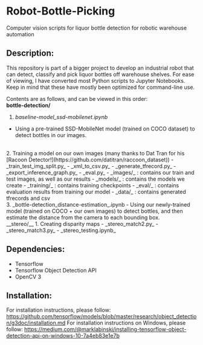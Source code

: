 # Robot-Bottle-Picking
Computer vision scripts for liquor bottle detection for robotic warehouse automation

## Description:
This repository is part of a bigger project to develop an industrial robot that can detect, classify and pick liquor bottles off warehouse shelves. For ease of viewing, I have converted most Python scripts to Jupyter Notebooks. Keep in mind that these have mostly been optimized for command-line use.

Contents are as follows, and can be viewed in this order:
<br>
__bottle-detection/__
1. _baseline-model_ssd-mobilenet.ipynb_
  - Using a pre-trained SSD-MobileNet model (trained on COCO dataset) to detect bottles in our images.
<br>
2. Training a model on our own images (many thanks to Dat Tran for his [Racoon Detector!](https://github.com/datitran/raccoon_dataset))
  - _train_test_img_split.py_
  - _xml_to_csv.py_
  - _generate_tfrecord.py_
  - _export_inference_graph.py_
  - _eval.py_
  - _images/_ : contains our train and test images, as well as our results
  - _models/_ : contains the models we create
  - _training/_ : contains training checkpoints
  - _eval/_ : contains evaluation results from training our model
  - _data/_ : contains generated tfrecords and csv
<br>
3. _bottle-detection_distance-estimation_.ipynb
  - Using our newly-trained model (trained on COCO + our own images) to detect bottles, and then estimate the distance from the camera to   each bounding box.
<br>
__stereo/__
1. Creating disparity maps
- _stereo_match2.py_
- _stereo_match3.py_
- _stereo_testing.ipynb_

## Dependencies:
- Tensorflow
- Tensorflow Object Detection API
- OpenCV 3

## Installation:
For installation instructions, please follow:
https://github.com/tensorflow/models/blob/master/research/object_detection/g3doc/installation.md
For installation instructions on Windows, please follow:
https://medium.com/@marklabinski/installing-tensorflow-object-detection-api-on-windows-10-7a4eb83e1e7b
